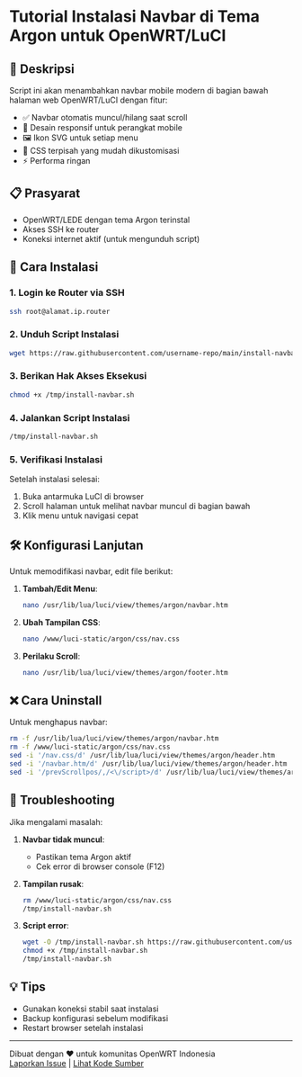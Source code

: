 # Tutorial Instalasi Navbar di Tema Argon untuk OpenWRT/LuCI

## 📱 Deskripsi
Script ini akan menambahkan navbar mobile modern di bagian bawah halaman web OpenWRT/LuCI dengan fitur:
- ✅ Navbar otomatis muncul/hilang saat scroll
- 📱 Desain responsif untuk perangkat mobile
- 🖼️ Ikon SVG untuk setiap menu
- 🎨 CSS terpisah yang mudah dikustomisasi
- ⚡ Performa ringan

## 📋 Prasyarat
- OpenWRT/LEDE dengan tema Argon terinstal
- Akses SSH ke router
- Koneksi internet aktif (untuk mengunduh script)

## 🚀 Cara Instalasi

### 1. Login ke Router via SSH
```bash
ssh root@alamat.ip.router
```

### 2. Unduh Script Instalasi
```bash
wget https://raw.githubusercontent.com/username-repo/main/install-navbar.sh -O /tmp/install-navbar.sh
```

### 3. Berikan Hak Akses Eksekusi
```bash
chmod +x /tmp/install-navbar.sh
```

### 4. Jalankan Script Instalasi
```bash
/tmp/install-navbar.sh
```

### 5. Verifikasi Instalasi
Setelah instalasi selesai:
1. Buka antarmuka LuCI di browser
2. Scroll halaman untuk melihat navbar muncul di bagian bawah
3. Klik menu untuk navigasi cepat

## 🛠️ Konfigurasi Lanjutan
Untuk memodifikasi navbar, edit file berikut:

1. **Tambah/Edit Menu**:
   ```bash
   nano /usr/lib/lua/luci/view/themes/argon/navbar.htm
   ```

2. **Ubah Tampilan CSS**:
   ```bash
   nano /www/luci-static/argon/css/nav.css
   ```

3. **Perilaku Scroll**:
   ```bash
   nano /usr/lib/lua/luci/view/themes/argon/footer.htm
   ```

## ❌ Cara Uninstall
Untuk menghapus navbar:
```bash
rm -f /usr/lib/lua/luci/view/themes/argon/navbar.htm
rm -f /www/luci-static/argon/css/nav.css
sed -i '/nav.css/d' /usr/lib/lua/luci/view/themes/argon/header.htm
sed -i '/navbar.htm/d' /usr/lib/lua/luci/view/themes/argon/header.htm
sed -i '/prevScrollpos/,/<\/script>/d' /usr/lib/lua/luci/view/themes/argon/footer.htm
```

## 🐛 Troubleshooting
Jika mengalami masalah:
1. **Navbar tidak muncul**:
   - Pastikan tema Argon aktif
   - Cek error di browser console (F12)

2. **Tampilan rusak**:
   ```bash
   rm /www/luci-static/argon/css/nav.css
   /tmp/install-navbar.sh
   ```

3. **Script error**:
   ```bash
   wget -O /tmp/install-navbar.sh https://raw.githubusercontent.com/username-repo/main/install-navbar.sh
   chmod +x /tmp/install-navbar.sh
   /tmp/install-navbar.sh
   ```

## 💡 Tips
- Gunakan koneksi stabil saat instalasi
- Backup konfigurasi sebelum modifikasi
- Restart browser setelah instalasi

---

Dibuat dengan ❤️ untuk komunitas OpenWRT Indonesia  
[Laporkan Issue](https://github.com/username-repo/issues) | [Lihat Kode Sumber](https://github.com/username-repo)
